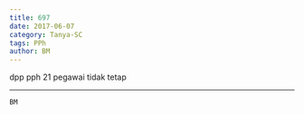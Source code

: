 ```yaml
---
title: 697
date: 2017-06-07
category: Tanya-SC
tags: PPh
author: BM
---
```


dpp pph 21 pegawai tidak tetap

---



`BM`
